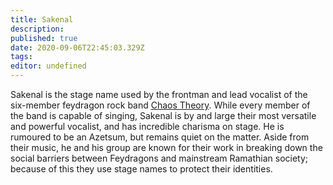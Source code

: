 ```yaml
---
title: Sakenal
description: 
published: true
date: 2020-09-06T22:45:03.329Z
tags: 
editor: undefined
---
```


Sakenal is the stage name used by the frontman and lead vocalist of the six-member feydragon rock band [Chaos Theory](/entertainment/chaos_theory "wikilink"). While every member of the band is capable of singing, Sakenal is by and large their most versatile and powerful vocalist, and has incredible charisma on stage. He is rumoured to be an Azetsum, but remains quiet on the matter. Aside from their music, he and his group are known for their work in breaking down the social barriers between Feydragons and mainstream Ramathian society; because of this they use stage names to protect their identities.